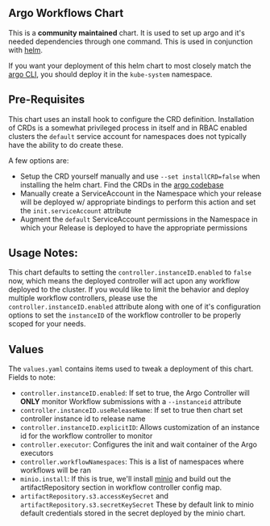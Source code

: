 ## Argo Workflows Chart

This is a **community maintained** chart. It is used to set up argo and it's needed dependencies through one command. This is used in conjunction with [helm](https://github.com/kubernetes/helm).

If you want your deployment of this helm chart to most closely match the [argo CLI](https://github.com/argoproj/argo), you should deploy it in the `kube-system` namespace.

## Pre-Requisites
This chart uses an install hook to configure the CRD definition.  Installation of CRDs is a somewhat privileged process in itself and in RBAC enabled clusters the `default` service account for namespaces does not typically have the ability to do create these.

A few options are:
- Setup the CRD yourself manually and use `--set installCRD=false` when installing the helm chart. Find the CRDs in the [argo codebase](https://raw.githubusercontent.com/argoproj/argo/master/manifests/base/crds/workflow-crd.yaml)
- Manually create a ServiceAccount in the Namespace which your release will be deployed w/ appropriate bindings to perform this action and set the `init.serviceAccount` attribute
- Augment the `default` ServiceAccount permissions in the Namespace in which your Release is deployed to have the appropriate permissions

## Usage Notes:
This chart defaults to setting the `controller.instanceID.enabled` to `false` now, which means the deployed controller will act upon any workflow deployed to the cluster.  If you would like to limit the behavior and deploy multiple workflow controllers, please use the `controller.instanceID.enabled` attribute along with one of it's configuration options to set the `instanceID` of the workflow controller to be properly scoped for your needs.

## Values

The `values.yaml` contains items used to tweak a deployment of this chart.
Fields to note:
* `controller.instanceID.enabled`: If set to true, the Argo Controller will **ONLY** monitor Workflow submissions with a `--instanceid`  attribute
* `controller.instanceID.useReleaseName`: If set to true then chart set controller instance id to release name
* `controller.instanceID.explicitID`: Allows customization of an instance id for the workflow controller to monitor
* `controller.executor`: Configures the init and wait container of the Argo executors
* `controller.workflowNamespaces`: This is a list of namespaces where workflows will be ran
* `minio.install`: If this is true, we'll install [minio](https://github.com/kubernetes/charts/tree/master/stable/minio) and build out the artifactRepository section in workflow controller config map.
* `artifactRepository.s3.accessKeySecret` and `artifactRepository.s3.secretKeySecret` These by default link to minio default credentials stored in the secret deployed by the minio chart.
